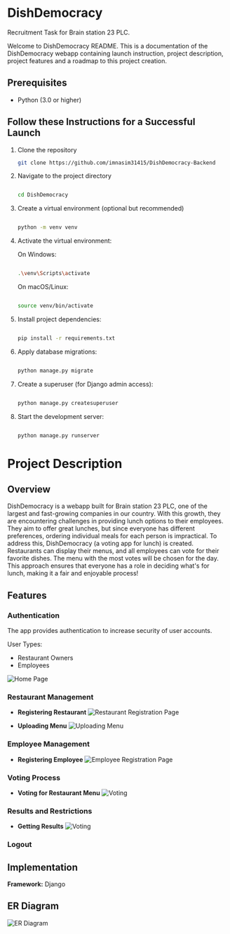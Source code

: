 # DishDemocracy
Recruitment Task for Brain station 23 PLC.

Welcome to DishDemocracy README. This is a documentation of the DishDemocracy webapp containing launch instruction, project description, project features and a roadmap to this project creation.

## Prerequisites

- Python (3.0 or higher)

## Follow these Instructions for a Successful Launch

1. Clone the repository

   ```bash
   git clone https://github.com/imnasim31415/DishDemocracy-Backend

2. Navigate to the project directory

    ```bash

   cd DishDemocracy

3. Create a virtual environment (optional but recommended)

    ```bash

    python -m venv venv
    ```

4. Activate the virtual environment:

    On Windows:

    ```bash

    .\venv\Scripts\activate
    ```

    On macOS/Linux:

    ```bash

    source venv/bin/activate
    ```

5. Install project dependencies:

    ```bash

    pip install -r requirements.txt
    ```

6. Apply database migrations:
    ```bash

    python manage.py migrate
    ```

7. Create a superuser (for Django admin access):

   ```bash

   python manage.py createsuperuser
   ```

8. Start the development server:

   ```bash

   python manage.py runserver
   ```



# Project Description

## Overview

DishDemocracy is a webapp built for Brain station 23 PLC, one of the largest and fast-growing companies in our country. With this growth, they are encountering challenges in providing lunch options to their employees. They aim to offer great lunches, but since everyone has different preferences, ordering individual meals for each person is impractical. To address this, DishDemocracy (a voting app for lunch) is created. Restaurants can display their menus, and all employees can vote for their favorite dishes. The menu with the most votes will be chosen for the day. This approach ensures that everyone has a role in deciding what's for lunch, making it a fair and enjoyable process!

## Features

### Authentication

The app provides authentication to increase security of user accounts.

User Types:
- Restaurant Owners
- Employees
  
![Home Page](https://github.com/imnasim31415/DishDemocracy-Backend/blob/main/dishdemocracy/screenshots/homepage.png)
 
### Restaurant Management

- **Registering Restaurant**
 ![Restaurant Registration Page](https://github.com/imnasim31415/DishDemocracy-Backend/blob/main/dishdemocracy/screenshots/reg%20rest.png)

- **Uploading Menu**
![Uploading Menu](https://github.com/imnasim31415/DishDemocracy-Backend/blob/main/dishdemocracy/screenshots/menu.png)


### Employee Management

- **Registering Employee**
![Employee Registration Page](https://github.com/imnasim31415/DishDemocracy-Backend/blob/main/dishdemocracy/screenshots/reg%20employe.png)


### Voting Process
   
- **Voting for Restaurant Menu**
  ![Voting](https://github.com/imnasim31415/DishDemocracy-Backend/blob/main/dishdemocracy/screenshots/empvotpage.png)


### Results and Restrictions

- **Getting Results**
  ![Voting](https://github.com/imnasim31415/DishDemocracy-Backend/blob/main/dishdemocracy/screenshots/winner.png)

### Logout


## Implementation

**Framework:** Django

## ER Diagram



![ER Diagram](https://github.com/imnasim31415/DishDemocracy-Backend/blob/main/dishdemocracy/screenshots/ERD.png)
